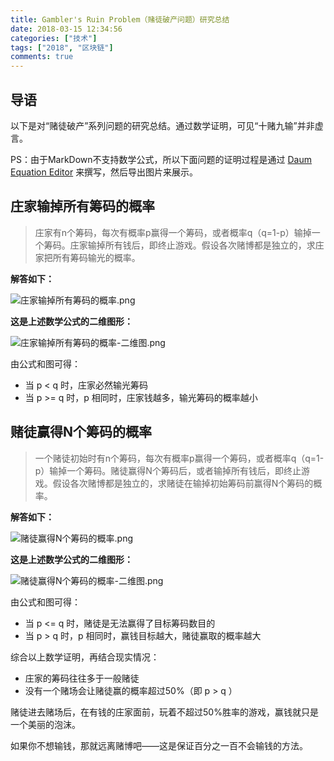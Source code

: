 ```yaml
---
title: Gambler's Ruin Problem（赌徒破产问题）研究总结
date: 2018-03-15 12:34:56
categories: ["技术"]
tags: ["2018", "区块链"]
comments: true
---
```


## 导语

以下是对“赌徒破产”系列问题的研究总结。通过数学证明，可见“十赌九输”并非虚言。

PS：由于MarkDown不支持数学公式，所以下面问题的证明过程是通过 [Daum Equation Editor](https://chrome.google.com/webstore/detail/daum-equation-editor/dinfmiceliiomokeofbocegmacmagjhe?hl=zh-CN) 来撰写，然后导出图片来展示。


## 庄家输掉所有筹码的概率
> 庄家有n个筹码，每次有概率p赢得一个筹码，或者概率q（q=1-p）输掉一个筹码。庄家输掉所有钱后，即终止游戏。假设各次赌博都是独立的，求庄家把所有筹码输光的概率。

**解答如下：**

![庄家输掉所有筹码的概率.png](readme/庄家输掉所有筹码的概率.png)


**这是上述数学公式的二维图形：**

![庄家输掉所有筹码的概率-二维图.png](readme/庄家输掉所有筹码的概率-二维图.png)

由公式和图可得：

- 当 p  < q 时，庄家必然输光筹码
- 当 p  >= q 时，p 相同时，庄家钱越多，输光筹码的概率越小

## 赌徒赢得N个筹码的概率
> 一个赌徒初始时有n个筹码，每次有概率p赢得一个筹码，或者概率q（q=1-p）输掉一个筹码。赌徒赢得N个筹码后，或者输掉所有钱后，即终止游戏。假设各次赌博都是独立的，求赌徒在输掉初始筹码前赢得N个筹码的概率。

**解答如下：**

![赌徒赢得N个筹码的概率.png](readme/赌徒赢得N个筹码的概率.png)


**这是上述数学公式的二维图形：**

![赌徒赢得N个筹码的概率-二维图.png](readme/赌徒赢得N个筹码的概率-二维图.png)

由公式和图可得：

- 当 p  <= q 时，赌徒是无法赢得了目标筹码数目的
- 当 p  > q 时，p 相同时，赢钱目标越大，赌徒赢取的概率越大


综合以上数学证明，再结合现实情况：

- 庄家的筹码往往多于一般赌徒
- 没有一个赌场会让赌徒赢的概率超过50%（即 p > q ）

赌徒进去赌场后，在有钱的庄家面前，玩着不超过50%胜率的游戏，赢钱就只是一个美丽的泡沫。

如果你不想输钱，那就远离赌博吧——这是保证百分之一百不会输钱的方法。




